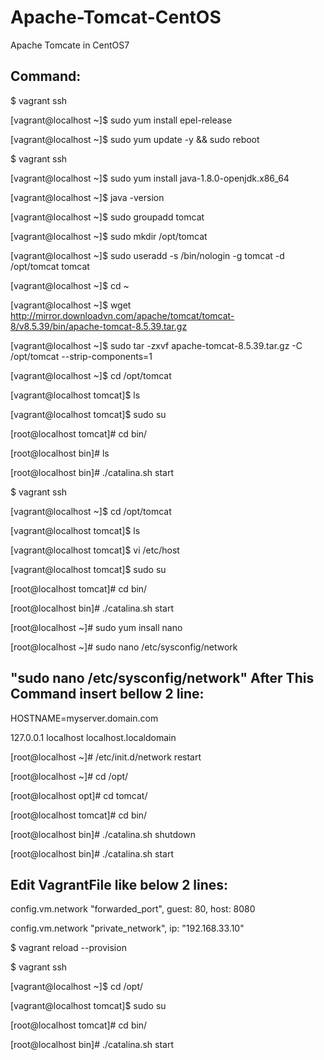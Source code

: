 # Apache-Tomcat-CentOS
Apache Tomcate in CentOS7

Command:
----------

$ vagrant ssh

[vagrant@localhost ~]$ sudo yum install epel-release

[vagrant@localhost ~]$ sudo yum update -y && sudo reboot

$ vagrant ssh

[vagrant@localhost ~]$ sudo yum install java-1.8.0-openjdk.x86_64

[vagrant@localhost ~]$ java -version

[vagrant@localhost ~]$ sudo groupadd tomcat

[vagrant@localhost ~]$ sudo mkdir /opt/tomcat

[vagrant@localhost ~]$ sudo useradd -s /bin/nologin -g tomcat -d /opt/tomcat tomcat

[vagrant@localhost ~]$ cd ~

[vagrant@localhost ~]$   wget http://mirror.downloadvn.com/apache/tomcat/tomcat-8/v8.5.39/bin/apache-tomcat-8.5.39.tar.gz

[vagrant@localhost ~]$ sudo tar -zxvf apache-tomcat-8.5.39.tar.gz -C /opt/tomcat --strip-components=1

[vagrant@localhost ~]$ cd /opt/tomcat

[vagrant@localhost tomcat]$ ls

[vagrant@localhost tomcat]$ sudo su

[root@localhost tomcat]# cd bin/

[root@localhost bin]# ls

[root@localhost bin]# ./catalina.sh start

$ vagrant ssh

[vagrant@localhost ~]$ cd /opt/tomcat

[vagrant@localhost tomcat]$ ls

[vagrant@localhost tomcat]$ vi /etc/host

[vagrant@localhost tomcat]$ sudo su

[root@localhost tomcat]# cd bin/

[root@localhost bin]# ./catalina.sh start

[root@localhost ~]# sudo yum insall nano

[root@localhost ~]# sudo nano /etc/sysconfig/network

"sudo nano /etc/sysconfig/network" After This Command insert bellow 2 line:
-------------------------------------------------------------

HOSTNAME=myserver.domain.com

127.0.0.1      localhost localhost.localdomain

[root@localhost ~]# /etc/init.d/network restart

[root@localhost ~]# cd /opt/

[root@localhost opt]# cd tomcat/

[root@localhost tomcat]# cd bin/

[root@localhost bin]# ./catalina.sh shutdown

[root@localhost bin]# ./catalina.sh start

Edit VagrantFile like below 2 lines:
-------------------------------
  config.vm.network "forwarded_port", guest: 80, host: 8080
  
  config.vm.network "private_network", ip: "192.168.33.10"

$ vagrant reload --provision

$ vagrant ssh

[vagrant@localhost ~]$ cd /opt/

[vagrant@localhost tomcat]$ sudo su

[root@localhost tomcat]# cd bin/

[root@localhost bin]# ./catalina.sh start
